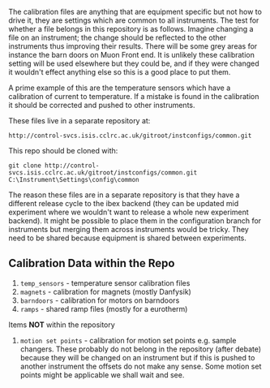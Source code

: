 The calibration files are anything that are equipment specific but not how to drive it, they are settings which are common to all instruments. The test for whether a file belongs in this repository is as follows. Imagine changing a file on an instrument; the change should be reflected to the other instruments thus improving their results. There will be some grey areas for instance the barn doors on Muon Front end. It is unlikely these calibration setting will be used elsewhere but they could be, and if they were changed it wouldn't effect anything else so this is a good place to put them.

A prime example of this are the temperature sensors which have a calibration of current to temperature. If a mistake is found in the calibration it should be corrected and pushed to other instruments.

These files live in a separate repository at:

    http://control-svcs.isis.cclrc.ac.uk/gitroot/instconfigs/common.git

This repo should be cloned with:

    git clone http://control-svcs.isis.cclrc.ac.uk/gitroot/instconfigs/common.git C:\Instrument\Settings\config\common

The reason these files are in a separate repository is that they have a different release cycle to the ibex backend (they can be updated mid experiment where we wouldn't want to release a whole new experiment backend). It might be possible to place them in the configuration branch for instruments but merging them across instruments would be tricky. They need to be shared because equipment is shared between experiments.

## Calibration Data within the Repo

1. `temp_sensors` - temperature sensor calibration files
1. `magnets` - calibration for magnets (mostly Danfysik)
1. `barndoors` - calibration for motors on barndoors
1. `ramps` - shared ramp files (mostly for a eurotherm)

Items **NOT** within the repository

1. `motion set points` - calibration for motion set points e.g. sample changers. These probably do not belong in the repository (after debate) because they will be changed on an instrument but if this is pushed to another instrument the offsets do not make any sense. Some motion set points might be applicable we shall wait and see.

